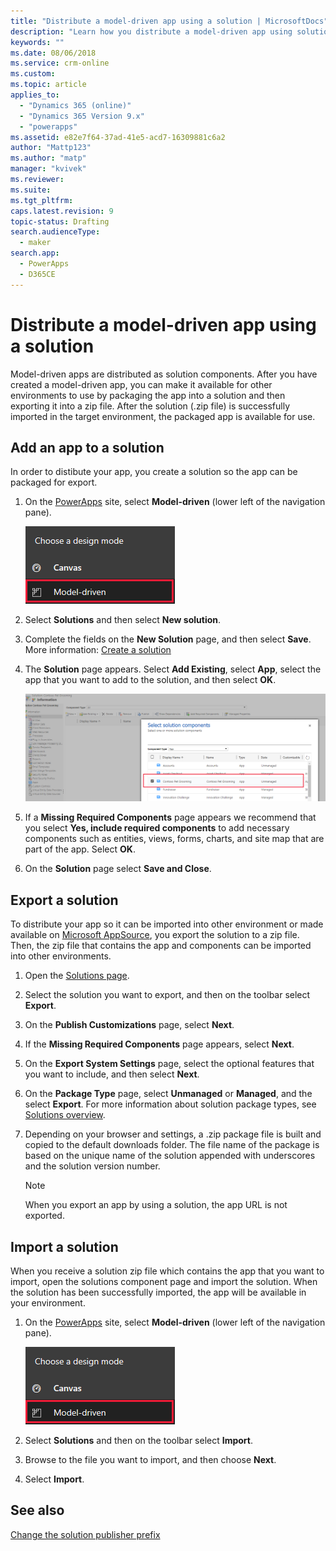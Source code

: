 ```yaml
---
title: "Distribute a model-driven app using a solution | MicrosoftDocs"
description: "Learn how you distribute a model-driven app using solutions"
keywords: ""
ms.date: 08/06/2018
ms.service: crm-online
ms.custom: 
ms.topic: article
applies_to: 
  - "Dynamics 365 (online)"
  - "Dynamics 365 Version 9.x"
  - "powerapps"
ms.assetid: e82e7f64-37ad-41e5-acd7-16309881c6a2
author: "Mattp123"
ms.author: "matp"
manager: "kvivek"
ms.reviewer: 
ms.suite: 
ms.tgt_pltfrm: 
caps.latest.revision: 9
topic-status: Drafting
search.audienceType: 
  - maker
search.app: 
  - PowerApps
  - D365CE
---
```


# Distribute a model-driven app using a solution

Model-driven apps are distributed as solution components. After you have created a model-driven app, you can make it available for other environments to use by packaging the app into a solution and then exporting it into a zip file. After the solution (.zip file) is successfully imported in the target environment, the packaged app is available for use. 
  
## Add an app to a solution
In order to distibute your app, you create a solution so the app can be packaged for export.

1. On the [PowerApps](https://web.powerapps.com/?utm_source=padocs&utm_medium=linkinadoc&utm_campaign=referralsfromdoc) site, select **Model-driven** (lower left of the navigation pane).  

    ![Model-driven design mode](media/model-driven-switch.png)

2. Select **Solutions** and then select **New solution**.
3. Complete the fields on the **New Solution** page, and then select **Save**. More information: [Create a solution](../common-data-service/create-solution.md)
4. The **Solution** page appears. Select **Add Existing**, select **App**, select the app that you want to add to the solution, and then select **OK**. 

    ![Select solution components](media/select-solution-components.png)

5. If a **Missing Required Components** page appears we recommend that you select **Yes, include required components** to add necessary components such as entities, views, forms, charts, and site map that are part of the app. Select **OK**.
6. On the **Solution** page select **Save and Close**.

## Export a solution
To distribute your app so it can be imported into other environment or made available on [Microsoft AppSource](https://appsource.microsoft.com/), you export the solution to a zip file. Then, the zip file that contains the app and components can be imported into other environments.

1. Open the [Solutions page](advanced-navigation.md#solutions). 
2. Select the solution you want to export, and then on the toolbar select **Export**. 
3. On the **Publish Customizations** page, select **Next**.
4. If the **Missing Required Components** page appears, select **Next**. 
5. On the **Export System Settings** page, select the optional features that you want to include, and then select **Next**. 
6. On the **Package Type** page, select **Unmanaged** or **Managed**, and the select **Export**. For more information about solution package types, see [Solutions overview](../common-data-service/solutions-overview.md).
7. Depending on your browser and settings, a .zip package file is built and copied to the default downloads folder. The file name of the package is based on the unique name of the solution appended with underscores and the solution version number.

	> [!NOTE]
	> When you export an app by using a solution, the app URL is not exported.
  
## Import a solution  
When you receive a solution zip file which contains the app that you want to import, open the solutions component page and import the solution. When the solution has been successfully imported, the app will be available in your environment.

1. On the [PowerApps](https://web.powerapps.com/?utm_source=padocs&utm_medium=linkinadoc&utm_campaign=referralsfromdoc) site, select **Model-driven** (lower left of the navigation pane).  

    ![Model-driven design mode](media/model-driven-switch.png)

2. Select **Solutions** and then on the toolbar select **Import**.
3. Browse to the file you want to import, and then choose **Next**.
4. Select **Import**.

## See also
[Change the solution publisher prefix](../common-data-service/change-solution-publisher-prefix.md)
